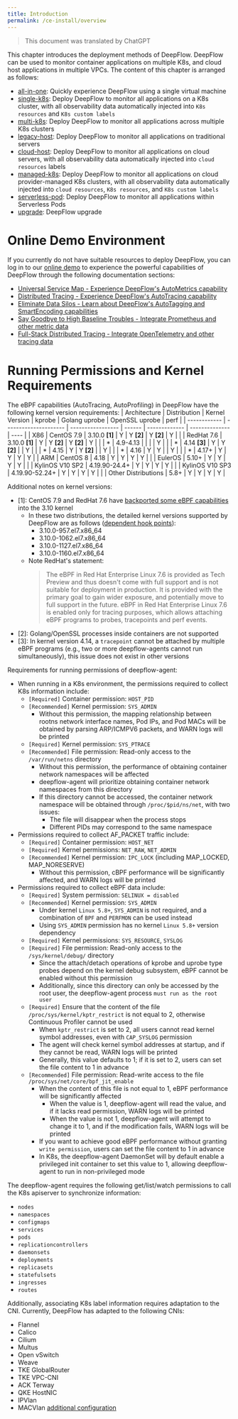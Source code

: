 ```yaml
---
title: Introduction
permalink: /ce-install/overview
---
```


> This document was translated by ChatGPT

This chapter introduces the deployment methods of DeepFlow. DeepFlow can be used to monitor container applications on multiple K8s, and cloud host applications in multiple VPCs. The content of this chapter is arranged as follows:

- [all-in-one](./all-in-one/): Quickly experience DeepFlow using a single virtual machine
- [single-k8s](./single-k8s/): Deploy DeepFlow to monitor all applications on a K8s cluster, with all observability data automatically injected into `K8s resources` and `K8s custom labels`
- [multi-k8s](./multi-k8s/): Deploy DeepFlow to monitor all applications across multiple K8s clusters
- [legacy-host](./legacy-host/): Deploy DeepFlow to monitor all applications on traditional servers
- [cloud-host](./cloud-host/): Deploy DeepFlow to monitor all applications on cloud servers, with all observability data automatically injected into `cloud resources` labels
- [managed-k8s](./managed-k8s/): Deploy DeepFlow to monitor all applications on cloud provider-managed K8s clusters, with all observability data automatically injected into `cloud resources`, `K8s resources`, and `K8s custom labels`
- [serverless-pod](./serverless-pod/): Deploy DeepFlow to monitor all applications within Serverless Pods
- [upgrade](./upgrade/): DeepFlow upgrade

# Online Demo Environment

If you currently do not have suitable resources to deploy DeepFlow, you can log in to our [online demo](https://ce-demo.deepflow.yunshan.net) to experience the powerful capabilities of DeepFlow through the following documentation sections:

- [Universal Service Map - Experience DeepFlow's AutoMetrics capability](../features/universal-map/auto-metrics/)
- [Distributed Tracing - Experience DeepFlow's AutoTracing capability](../features/distributed-tracing/auto-tracing/)
- [Eliminate Data Silos - Learn about DeepFlow's AutoTagging and SmartEncoding capabilities](../features/auto-tagging/eliminate-data-silos/)
- [Say Goodbye to High Baseline Troubles - Integrate Prometheus and other metric data](../integration/input/metrics/metrics-auto-tagging/)
- [Full-Stack Distributed Tracing - Integrate OpenTelemetry and other tracing data](../integration/input/tracing/full-stack-distributed-tracing/)

# Running Permissions and Kernel Requirements

The eBPF capabilities (AutoTracing, AutoProfiling) in DeepFlow have the following kernel version requirements:
| Architecture | Distribution | Kernel Version | kprobe | Golang uprobe | OpenSSL uprobe | perf |
| ------------ | --------------------- | ----------------- | ------ | ------------- | -------------- | ---- |
| X86 | CentOS 7.9 | 3.10.0 **[1]** | Y | Y **[2]** | Y **[2]** | Y |
| | RedHat 7.6 | 3.10.0 **[1]** | Y | Y **[2]** | Y **[2]** | Y |
| | \* | 4.9-4.13 | | | | Y |
| | \* | 4.14 **[3]** | Y | Y **[2]** | | Y |
| | \* | 4.15 | Y | Y **[2]** | | Y |
| | \* | 4.16 | Y | Y | | Y |
| | \* | 4.17+ | Y | Y | Y | Y |
| ARM | CentOS 8 | 4.18 | Y | Y | Y | Y |
| | EulerOS | 5.10+ | Y | Y | Y | Y |
| | KylinOS V10 SP2 | 4.19.90-24.4+ | Y | Y | Y | Y |
| | KylinOS V10 SP3 | 4.19.90-52.24+ | Y | Y | Y | Y |
| | Other Distributions | 5.8+ | Y | Y | Y | Y |

Additional notes on kernel versions:

- [1]: CentOS 7.9 and RedHat 7.6 have [backported some eBPF capabilities](https://www.redhat.com/en/blog/introduction-ebpf-red-hat-enterprise-linux-7) into the 3.10 kernel
  - In these two distributions, the detailed kernel versions supported by DeepFlow are as follows ([dependent hook points](https://github.com/deepflowio/deepflow/blob/main/agent/src/ebpf/docs/probes-and-maps.md)):
    - 3.10.0-957.el7.x86_64
    - 3.10.0-1062.el7.x86_64
    - 3.10.0-1127.el7.x86_64
    - 3.10.0-1160.el7.x86_64
  - Note RedHat's statement:
    > The eBPF in Red Hat Enterprise Linux 7.6 is provided as Tech Preview and thus doesn't come with full support and is not suitable for deployment in production. It is provided with the primary goal to gain wider exposure, and potentially move to full support in the future. eBPF in Red Hat Enterprise Linux 7.6 is enabled only for tracing purposes, which allows attaching eBPF programs to probes, tracepoints and perf events.
- [2]: Golang/OpenSSL processes inside containers are not supported
- [3]: In kernel version 4.14, a `tracepoint` cannot be attached by multiple eBPF programs (e.g., two or more deepflow-agents cannot run simultaneously), this issue does not exist in other versions

Requirements for running permissions of deepflow-agent:

- When running in a K8s environment, the permissions required to collect K8s information include:
  - `[Required]` Container permission: `HOST_PID`
  - `[Recommended]` Kernel permission: `SYS_ADMIN`
    - Without this permission, the mapping relationship between rootns network interface names, Pod IPs, and Pod MACs will be obtained by parsing ARP/ICMPV6 packets, and WARN logs will be printed
  - `[Required]` Kernel permission: `SYS_PTRACE`
  - `[Recommended]` File permission: Read-only access to the `/var/run/netns` directory
    - Without this permission, the performance of obtaining container network namespaces will be affected
    - deepflow-agent will prioritize obtaining container network namespaces from this directory
    - If this directory cannot be accessed, the container network namespace will be obtained through `/proc/$pid/ns/net`, with two issues:
      - The file will disappear when the process stops
      - Different PIDs may correspond to the same namespace
- Permissions required to collect AF_PACKET traffic include:
  - `[Required]` Container permission: `HOST_NET`
  - `[Required]` Kernel permissions: `NET_RAW`, `NET_ADMIN`
  - `[Recommended]` Kernel permission: `IPC_LOCK` (including MAP_LOCKED, MAP_NORESERVE)
    - Without this permission, cBPF performance will be significantly affected, and WARN logs will be printed
- Permissions required to collect eBPF data include:
  - `[Required]` System permission: `SELINUX = disabled`
  - `[Recommended]` Kernel permission: `SYS_ADMIN`
    - Under kernel `Linux 5.8+`, `SYS_ADMIN` is not required, and a combination of `BPF` and `PERFMON` can be used instead
    - Using `SYS_ADMIN` permission has no kernel `Linux 5.8+` version dependency
  - `[Required]` Kernel permissions: `SYS_RESOURCE`, `SYSLOG`
  - `[Required]` File permission: Read-only access to the `/sys/kernel/debug/` directory
    - Since the attach/detach operations of kprobe and uprobe type probes depend on the kernel debug subsystem, eBPF cannot be enabled without this permission
    - Additionally, since this directory can only be accessed by the root user, the deepflow-agent process `must run as the root user`
  - `[Required]` Ensure that the content of the file `/proc/sys/kernel/kptr_restrict` is not equal to 2, otherwise Continuous Profiler cannot be used
    - When `kptr_restrict` is set to 2, all users cannot read kernel symbol addresses, even with `CAP_SYSLOG` permission
    - The agent will check kernel symbol addresses at startup, and if they cannot be read, WARN logs will be printed
    - Generally, this value defaults to 1; if it is set to 2, users can set the file content to 1 in advance
  - `[Recommended]` File permission: Read-write access to the file `/proc/sys/net/core/bpf_jit_enable`
    - When the content of this file is not equal to 1, eBPF performance will be significantly affected
      - When the value is 1, deepflow-agent will read the value, and if it lacks read permission, WARN logs will be printed
      - When the value is not 1, deepflow-agent will attempt to change it to 1, and if the modification fails, WARN logs will be printed
    - If you want to achieve good eBPF performance without granting `write permission`, users can set the file content to 1 in advance
    - In K8s, the deepflow-agent DaemonSet will by default enable a privileged init container to set this value to 1, allowing deepflow-agent to run in non-privileged mode

The deepflow-agent requires the following get/list/watch permissions to call the K8s apiserver to synchronize information:

- `nodes`
- `namespaces`
- `configmaps`
- `services`
- `pods`
- `replicationcontrollers`
- `daemonsets`
- `deployments`
- `replicasets`
- `statefulsets`
- `ingresses`
- `routes`

Additionally, associating K8s label information requires adaptation to the CNI. Currently, DeepFlow has adapted to the following CNIs:

- Flannel
- Calico
- Cilium
- Multus
- Open vSwitch
- Weave
- TKE GlobalRouter
- TKE VPC-CNI
- ACK Terway
- QKE HostNIC
- IPVlan
- MACVlan [additional configuration](../best-practice/special-environment-deployment/#macvlan)
